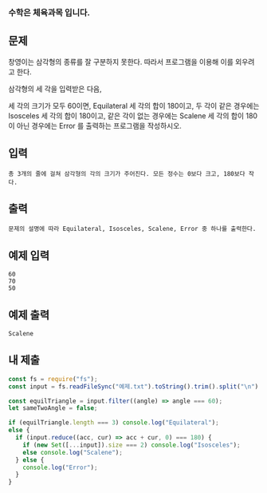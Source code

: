 ### 수학은 체육과목 입니다.

## 문제

창영이는 삼각형의 종류를 잘 구분하지 못한다. 따라서 프로그램을 이용해 이를 외우려고 한다.

삼각형의 세 각을 입력받은 다음,

세 각의 크기가 모두 60이면, Equilateral
세 각의 합이 180이고, 두 각이 같은 경우에는 Isosceles
세 각의 합이 180이고, 같은 각이 없는 경우에는 Scalene
세 각의 합이 180이 아닌 경우에는 Error
를 출력하는 프로그램을 작성하시오.

## 입력

```
총 3개의 줄에 걸쳐 삼각형의 각의 크기가 주어진다. 모든 정수는 0보다 크고, 180보다 작다.
```

## 출력

```
문제의 설명에 따라 Equilateral, Isosceles, Scalene, Error 중 하나를 출력한다.
```

## 예제 입력

```
60
70
50
```

## 예제 출력

```
Scalene
```

## 내 제출

```js
const fs = require("fs");
const input = fs.readFileSync("예제.txt").toString().trim().split("\n").map(Number);

const equilTriangle = input.filter((angle) => angle === 60);
let sameTwoAngle = false;

if (equilTriangle.length === 3) console.log("Equilateral");
else {
  if (input.reduce((acc, cur) => acc + cur, 0) === 180) {
    if (new Set([...input]).size === 2) console.log("Isosceles");
    else console.log("Scalene");
  } else {
    console.log("Error");
  }
}
```
